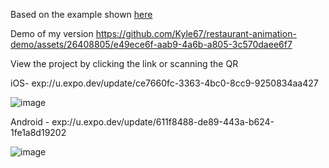 Based on the example shown [here](https://www.reddit.com/r/reactnative/comments/1aj5h2o/how_to_achieve_this_in_react_native/)

Demo of my version
https://github.com/Kyle67/restaurant-animation-demo/assets/26408805/e49ece6f-aab9-4a6b-a805-3c570daee6f7

View the project by clicking the link or scanning the QR

iOS- exp://u.expo.dev/update/ce7660fc-3363-4bc0-8cc9-9250834aa427

![image](https://qr.expo.dev/eas-update?updateId=ce7660fc-3363-4bc0-8cc9-9250834aa427&appScheme=exp&host=u.expo.dev)

Android - exp://u.expo.dev/update/611f8488-de89-443a-b624-1fe1a8d19202

![image](https://qr.expo.dev/eas-update?updateId=611f8488-de89-443a-b624-1fe1a8d19202&appScheme=exp&host=u.expo.dev)
